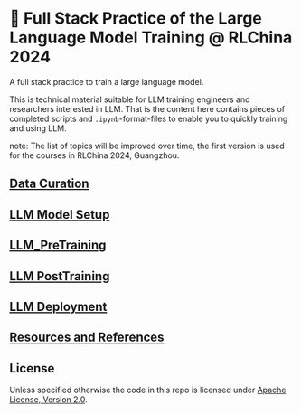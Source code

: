 # 📖 Full Stack Practice of the Large Language Model Training @ RLChina 2024

A full stack practice to train a large language model.

This is technical material suitable for LLM training engineers and researchers interested in LLM. That is the content here contains pieces of completed scripts and `.ipynb`-format-files to enable you to quickly training and using LLM.

note: The list of topics will be improved over time, the first version is used for the courses in RLChina 2024, Guangzhou.

## [Data Curation](./data_curation/)

## [LLM Model Setup](./llm_model_setup/)

## [LLM_PreTraining](./llm_pretraining/)

## [LLM PostTraining](./llm_posttraining/)

## [LLM Deployment](./llm_deployment/)

## [Resources and References](./resource_and_references/)

## License

Unless specified otherwise the code in this repo is licensed under [Apache License, Version 2.0](https://www.apache.org/licenses/LICENSE-2.0).
